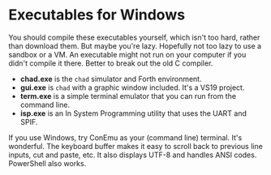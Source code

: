 # Executables for Windows

You should compile these executables yourself, which isn't too hard,
rather than download them. But maybe you're lazy.
Hopefully not too lazy to use a sandbox or a VM.
An executable might not run on your computer if you didn't compile it there.
Better to break out the old C compiler.

- **chad.exe** is the `chad` simulator and Forth environment.
- **gui.exe** is `chad` with a graphic window included. It's a VS19 project.
- **term.exe** is a simple terminal emulator that you can run from the command line.
- **isp.exe** is an In System Programming utility that uses the UART and SPIF.

If you use Windows, try ConEmu as your (command line) terminal. It's wonderful.
The keyboard buffer makes it easy to scroll back to previous line inputs,
cut and paste, etc. It also displays UTF-8 and handles ANSI codes.
PowerShell also works.
